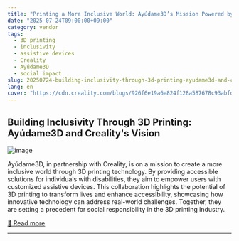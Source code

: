 ```yaml
---
title: "Printing a More Inclusive World: Ayúdame3D’s Mission Powered by Creality"
date: "2025-07-24T09:00:00+09:00"
category: vendor
tags:
  - 3D printing
  - inclusivity
  - assistive devices
  - Creality
  - Ayúdame3D
  - social impact
slug: 20250724-building-inclusivity-through-3d-printing-ayudame3d-and-crealitys-vision
lang: en
cover: "https://cdn.creality.com/blogs/926f6e19a6e824f128a587678c93abfd.png"
---
```


## Building Inclusivity Through 3D Printing: Ayúdame3D and Creality's Vision
![image](https://cdn.creality.com/blogs/926f6e19a6e824f128a587678c93abfd.png)

Ayúdame3D, in partnership with Creality, is on a mission to create a more inclusive world through 3D printing technology. By providing accessible solutions for individuals with disabilities, they aim to empower users with customized assistive devices. This collaboration highlights the potential of 3D printing to transform lives and enhance accessibility, showcasing how innovative technology can address real-world challenges. Together, they are setting a precedent for social responsibility in the 3D printing industry.

[🔗 Read more](https://www.creality.com/blog/3d-prosthetic-arms-using-creality-printers)

---